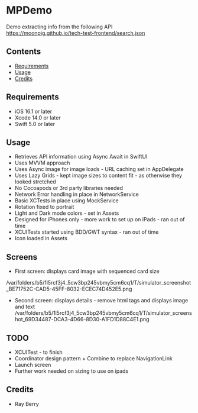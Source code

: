 #  MPDemo

Demo extracting info from the following API  
        https://moonpig.github.io/tech-test-frontend/search.json
 
## Contents
 
- [Requirements](#requirements)
- [Usage](#usage)
- [Credits](#credits)
 
 
## Requirements
 
- iOS 16.1 or later
- Xcode 14.0 or later
- Swift 5.0 or later
 
 
## Usage
 
* Retrieves API information using Async Await in SwiftUI
* Uses MVVM approach
* Uses Async image for image loads - URL caching set in AppDelegate
* Uses Lazy Grids - kept image sizes to content fit - as otherwise they looked stretched
* No Cocoapods or 3rd party libraries needed
* Network Error handling in place in NetworkService
* Basic XCTests in place using MockService
* Rotation fixed to portrait
* Light and Dark mode colors - set in Assets
* Designed for iPhones only - more work to set up on iPads - ran out of time
* XCUITests started using BDD/GWT syntax - ran out of time
* Icon loaded in Assets
 
## Screens 

- First screen: displays card image with sequenced card size 

/var/folders/b5/1l5rcf3j4_5cw3bp245vbmy5cm6cq1/T/simulator_screenshot_BE71752C-CAD5-45FF-8032-ECEC74D452E5.png

- Second screen: displays details - remove html tags and displays image and text
/var/folders/b5/1l5rcf3j4_5cw3bp245vbmy5cm6cq1/T/simulator_screenshot_69D34487-DCA3-4D66-8D30-A1FD1D88C4E1.png
 
## TODO

* XCUITest - to finish
* Coordinator design pattern + Combine to replace NavigationLink 
* Launch screen
* Further work needed on sizing to use on ipads
 
## Credits
 
- Ray Berry
